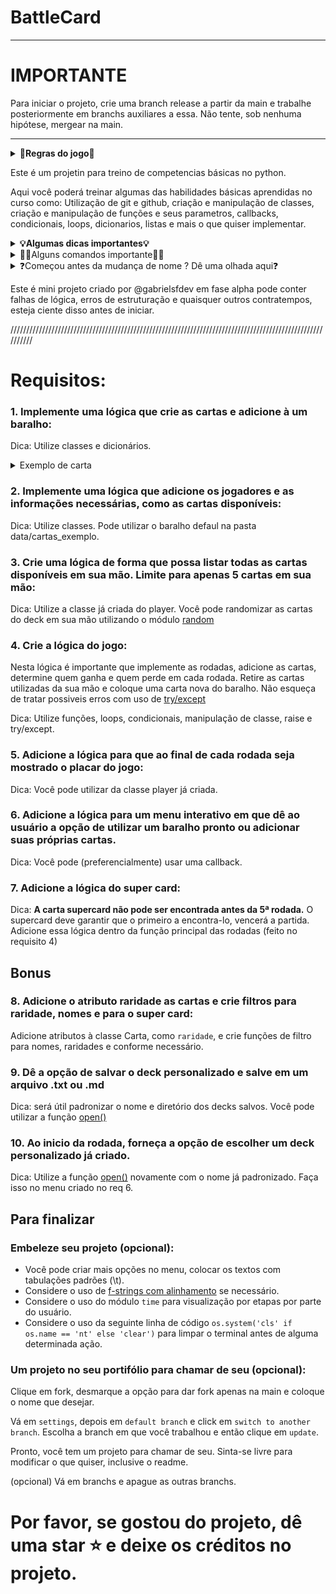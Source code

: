 # BattleCard

--------------------------------------------------------------------------------------------------------------------
# IMPORTANTE

Para iniciar o projeto, crie uma branch release a partir da main e trabalhe posteriormente em branchs auxiliares a essa. Não tente, sob nenhuma hipótese, mergear na main.

---------------------------------------------------------------------------------------------------------------------

<details>
  <summary><strong>🎲Regras do jogo🎲</strong></summary><br />

- BattleCard é um jogo de cartas onde as rodadas envolvem a comparação de atributos. O objetivo é fazer o oponente chegar a zero de HP para vencer, usando diferentes interpretações, como pontuação crescente ou zerar o HP do oponente.

- Durante um ataque, há 3 situações:
  1. Ataque maior que defesa: O perdedor perde HP igual ao valor do ataque.
  2. Ataque menor que defesa: Nada acontece com o HP, ou opcionalmente, o perdedor perde 50% do valor de ataque.
  3. Ataque igual à defesa: Nada acontece.

- Exemplos de jogos semelhantes são Yu-Gi-Oh!, Hearthstone e Pokemon. O jogo termina quando alguém atinge zero ou menos de HP.
</details>

Este é um projetin para treino de competencias básicas no python.

Aqui você poderá treinar algumas das habilidades básicas aprendidas no curso como: Utilização de git e github, criação e manipulação de classes, criação e manipulação de funções e seus parametros, callbacks, condicionais, loops, dicionarios, listas e mais o que quiser implementar.

<details>
  <summary><strong>💡Algumas dicas importantes💡</strong></summary><br />

- Procure ler e seguir todas as dicas 😉
- Antes de começar, leia todos os requisitos mas faça um por um em [babysteps](https://eufacoprogramas.com/baby-steps/)
- Faça, quando possível, o projeto em componentes diferentes.
- A estrutura de pastas é apenas sugestivo mas não obrigatório, sintam-se livres para utilizar sua própria organização
- Lembrem de utilizar os conceitos aprendidos em git e github para evitar e/ou resolver conflitos.
- <strong> Não dê commit na main ou em branchs de outras pessoas.</strong> Crie uma branch release (nomeDoAsp-release) e a partir dela, crie outras branchs que serão mergeadas na sua release. Sua release será sua main.

</details>

<details>
  <summary>🧑‍💻Alguns comandos importante🧑‍💻</summary>
  
  - Para clonar este repositório: `git clone git@github.com:gabrielsfdev/battlecard.git`
  - Para criar e mudar de branch: `git checkout -b nome-da-nova-branch`
  - Para criar branch sem mudar para ela: `git branch nome-da-nova-branch`
  - Para mudar de branch sem criar uma nova: `git checkout nome-da-branch`
  - Para adicionar todas as alterações ao stage: `git add .`
  - Para fazer commit: `git commit -m "mensagem do commit`
  - Para dar push pela primeira vez: `git push -u origin nome-da-branch`
  - Para dar pull e receber as novas atualizações feitas: `git pull`
  - Para acessar módulos que não estão no mesmo nível `sys.path.append(os.path.abspath(os.path.join(os.path.dirname(__file__), "../")))` onde `"../"` é um nível acima, `"../../"` são dois níveis...
  - Para utilizar um timer, para que uma determinada ação ocorra, pode usar importar o [time](https://docs.python.org/3/library/time.html) e usar o `time.sleep()`
  - Para obter números aleatórios, pode utilizar a função [random](https://www.w3schools.com/python/module_random.asp)

</details>

<details>
  <summary>❓Começou antes da mudança de nome ? Dê uma olhada aqui❓</summary>
  - Atualize a URL do repositório remoto: `git remote set-url origin nova_url`
  - Após isso já pode dar git add, commit e push

</details>

Este é mini projeto criado por @gabrielsfdev em fase alpha pode conter falhas de lógica, erros de estruturação e quaisquer outros contratempos, esteja ciente disso antes de iniciar.

//////////////////////////////////////////////////////////////////////////////////////////////////////////

# Requisitos:

### 1. Implemente uma lógica que crie as cartas e adicione à um baralho:

Dica: Utilize classes e dicionários.
<details>
  <summary>Exemplo de carta</summary>
  
  ```python
  {'Carta1': {'nome': 'Alumni', 'ataque': 99, 'defesa': 99, 'super_card': True}}
  ```
  
</details>

### 2. Implemente uma lógica que adicione os jogadores e as informações necessárias, como as cartas disponíveis:

Dica: Utilize classes. Pode utilizar o baralho defaul na pasta data/cartas_exemplo.

### 3. Crie uma lógica de forma que possa listar todas as cartas disponíveis em sua mão. Limite para apenas 5 cartas em sua mão:

Dica: Utilize a classe já criada do player. Você pode randomizar as cartas do deck em sua mão utilizando o módulo [random](https://www.w3schools.com/python/module_random.asp)

### 4. Crie a lógica do jogo:

Nesta lógica é importante que implemente as rodadas, adicione as cartas, determine quem ganha e quem perde em cada rodada. Retire as cartas utilizadas da sua mão e coloque uma carta nova do baralho. Não esqueça de tratar possiveis erros com uso de [try/except](https://www.w3schools.com/python/python_try_except.asp)

Dica: Utilize funções, loops, condicionais, manipulação de classe, raise e try/except.

### 5. Adicione a lógica para que ao final de cada rodada seja mostrado o placar do jogo:

Dica: Você pode utilizar da classe player já criada.

### 6. Adicione a lógica para um menu interativo em que dê ao usuário a opção de utilizar um baralho pronto ou adicionar suas próprias cartas.

Dica: Você pode (preferencialmente) usar uma callback.

### 7. Adicione a lógica do super card:

Dica: <strong>A carta supercard não pode ser encontrada antes da 5ª rodada.</strong> O supercard deve garantir que o primeiro a encontra-lo, vencerá a partida. Adicione essa lógica dentro da função principal das rodadas (feito no requisito 4)

## Bonus

### 8. Adicione o atributo raridade as cartas e crie filtros para raridade, nomes e para o super card:

Adicione atributos à classe Carta, como `raridade`, e crie funções de filtro para nomes, raridades e conforme necessário.

### 9. Dê a opção de salvar o deck personalizado e salve em um arquivo .txt ou .md

Dica: será útil padronizar o nome e diretório dos decks salvos. Você pode utilizar a função [open()](https://www.w3schools.com/python/python_file_handling.asp)

### 10. Ao inicio da rodada, forneça a opção de escolher um deck personalizado já criado.

Dica: Utilize a função [open()](https://www.w3schools.com/python/python_file_handling.asp) novamente com o nome já padronizado. Faça isso no menu criado no req 6.

## Para finalizar

### Embeleze seu projeto (opcional):

- Você pode criar mais opções no menu, colocar os textos com tabulações padrões (\t).
- Considere o uso de [f-strings com alinhamento](https://cienciaprogramada.com.br/2022/03/formatacao-strings-python/#Alinhamento-2) se necessário.
- Considere o uso do módulo `time` para visualização por etapas por parte do usuário.
- Considere o uso da seguinte linha de código `os.system('cls' if os.name == 'nt' else 'clear')` para limpar o terminal antes de alguma determinada ação.

### Um projeto no seu portifólio para chamar de seu (opcional):

Clique em fork, desmarque a opção para dar fork apenas na main e coloque o nome que desejar.

Vá em `settings`, depois em `default branch` e click em `switch to another branch`. Escolha a branch em que você trabalhou e então clique em `update`.

Pronto, você tem um projeto para chamar de seu. Sinta-se livre para modificar o que quiser, inclusive o readme.

(opcional) Vá em branchs e apague as outras branchs.

# Por favor, se gostou do projeto, dê uma star ⭐ e deixe os créditos no projeto.